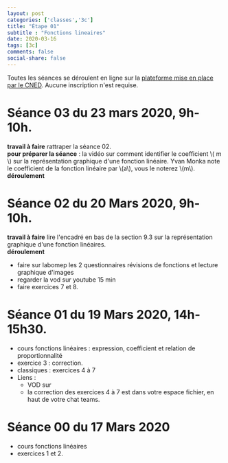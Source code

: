 ```yaml
---
layout: post 
categories: ['classes','3c']
title: "Étape 01"
subtitle : "Fonctions lineaires"
date: 2020-03-16
tags: [3c]
comments: false
social-share: false
---
```

Toutes les séances se déroulent en ligne sur la [plateforme mise en place par le CNED](https://eu.bbcollab.com/guest/7ff0892b6f4f418cbdc29ce8a8ea46cb). Aucune inscription n'est requise.

# Séance 03 du 23 mars 2020, 9h-10h.  

**travail à faire** rattraper la séance 02.  
**pour préparer la séance** : la vidéo [<i class="fab fa-youtube"></i>](https://youtu.be/bgySp9gT8kA) sur comment identifier le coefficient \\( m \\) sur la représentation graphique d'une fonction linéaire. Yvan Monka note le coefficient de la fonction linéaire par \\(a\\), vous le noterez \\(m\\).   
**déroulement**   
# Séance 02 du 20 Mars 2020, 9h-10h.
**travail à faire** lire l'encadré en bas de la section 9.3 sur la représentation graphique d'une fonction linéaires.  
**déroulement**
- faire sur labomep les 2 questionnaires révisions de fonctions et lecture graphique d'images
- regarder la vod sur youtube 15 min [<i class="fab fa-youtube"></i>](https://youtu.be/gt12o86Cd50)
- faire exercices 7 et 8.

# Séance 01 du 19 Mars 2020, 14h-15h30.
- cours fonctions linéaires : expression, coefficient et relation de proportionnalité
- exercice 3 : correction.
- classiques : exercices 4 à 7
- Liens :
	- VOD sur [<i class="fab fa-youtube"></i>](https://youtu.be/6PvnM90zwhw)
	- la correction des exercices 4 à 7 est dans votre espace fichier, en haut de votre chat teams.

# Séance 00 du 17 Mars 2020
- cours fonctions linéaires
- exercices 1 et 2.